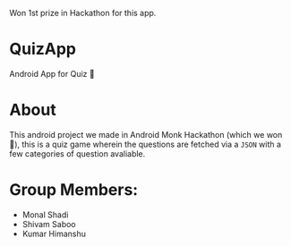 Won 1st prize in Hackathon for this app.
# QuizApp
Android App for Quiz :tada:

# About
This android project we made in Android Monk Hackathon (which we won :tada:),
this is a quiz game wherein the questions are fetched via a `JSON` with a
few categories of question avaliable.

# Group Members:
- Monal Shadi
- Shivam Saboo
- Kumar Himanshu
